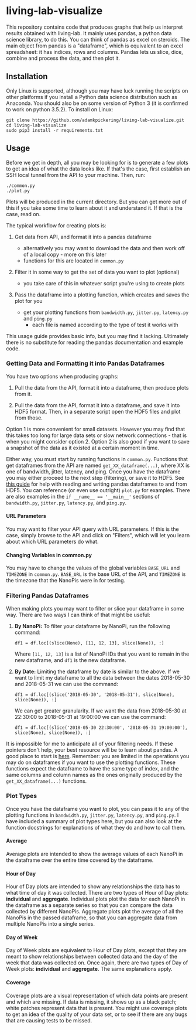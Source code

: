 # living-lab-visualize

This repository contains code that produces graphs that help us interpret results obtained with living-lab.
It mainly uses pandas, a python data science library, to do this.
You can think of pandas as excel on steroids.
The main object from pandas is a "dataframe", which is equivalent to an excel spreadsheet:
it has indices, rows and columns.
Pandas lets us slice, dice, combine and process the data, and then plot it.


## Installation

Only Linux is supported, although you may have luck running the scripts on other platforms
if you install a Python data science distribution such as Anaconda.
You should also be on some version of Python 3 (it is confirmed to work on python 3.5.2).
To install on Linux:

    git clone https://github.com/adamkpickering/living-lab-visualize.git
    cd living-lab-visualize
    sudo pip3 install -r requirements.txt


## Usage

Before we get in depth, all you may be looking for is to generate a few plots
to get an idea of what the data looks like.
If that's the case, first establish an SSH local tunnel from the API to your machine.
Then, run:

    ./common.py
    ./plot.py

Plots will be produced in the current directory.
But you can get more out of this if you take some time to learn about it and understand it.
If that is the case, read on.

The typical workflow for creating plots is:

1.  Get data from API, and format it into a pandas dataframe
    - alternatively you may want to download the data and then work off of a local
      copy - more on this later
    - functions for this are located in `common.py`

1.  Filter it in some way to get the set of data you want to plot (optional)
    - you take care of this in whatever script you're using to create plots

1.  Pass the dataframe into a plotting function, which creates and saves the plot for you
    - get your plotting functions from `bandwidth.py`, `jitter.py`, `latency.py` and `ping.py`
      - each file is named according to the type of test it works with

This usage guide provides basic info, but you may find it lacking.
Ultimately there is no substitute for reading the pandas documentation and example code.


### Getting Data and Formatting it into Pandas Dataframes

You have two options when producing graphs:

1.  Pull the data from the API, format it into a dataframe, then produce plots from it.

1.  Pull the data from the API, format it into a dataframe, and save it into HDF5 format.
    Then, in a separate script open the HDF5 files and plot from those.

Option 1 is more convenient for small datasets.
However you may find that this takes too long for large data sets
or slow network connections - that is when you might consider option 2.
Option 2 is also good if you want to save a snapshot of the data as it
existed at a certain moment in time.

Either way, you must start by running functions in `common.py`.
Functions that get dataframes from the API are named `get_XX_dataframe(...)`,
where XX is one of bandwidth, jitter, latency, and ping.
Once you have the dataframe you may either proceed to the next step (filtering), or save it to HDF5.
See [this guide](https://pandas.pydata.org/pandas-docs/stable/io.html#io-hdf5)
for help with reading and writing pandas dataframes to and from HDF5.
You can reference (or even use outright) `plot.py` for examples.
There are also examples in the `if __name__ == '__main__'` sections
of `bandwidth.py`, `jitter.py`, `latency.py`, and `ping.py`.

#### URL Parameters
You may want to filter your API query with URL parameters.
If this is the case, simply browse to the API and click on "Filters",
which will let you learn about which URL parameters do what.

#### Changing Variables in common.py
You may have to change the values of the global variables `BASE_URL` and `TIMEZONE` in `common.py`.
`BASE_URL` is the base URL of the API, and `TIMEZONE` is the timezone that
the NanoPis were in for testing.


### Filtering Pandas Dataframes

When making plots you may want to filter or slice your dataframe in some way.
There are two ways I can think of that might be useful:

1.  **By NanoPi:** To filter your dataframe by NanoPi, run the following command:

        df1 = df.loc[(slice(None), [11, 12, 13], slice(None)), :]

    Where `[11, 12, 13]` is a list of NanoPi IDs that you want
    to remain in the new dataframe, and `df1` is the new dataframe.

1.  **By Date:** Limiting the dataframe by date is similar to the above.
    If we want to limit my dataframe to all the data between the dates 2018-05-30
    and 2018-05-31 we can use the command:

        df1 = df.loc[(slice('2018-05-30', '2018-05-31'), slice(None), slice(None)), :]

    We can get greater granularity. If we want the data from 2018-05-30 at 22:30:00
    to 2018-05-31 at 19:00:00 we can use the command:
    
        df1 = df.loc[(slice('2018-05-30 22:30:00', '2018-05-31 19:00:00'), slice(None), slice(None)), :]

It is impossible for me to anticipate all of your filtering needs.
If these pointers don't help, your best resource will be to learn about pandas.
A good place to start is [here](http://pandas.pydata.org/pandas-docs/stable/10min.html).
Remember: you are limited in the operations you may do on dataframes
if you want to use the plotting functions.
These functions expect the dataframe to have the same type of index,
and the same columns and column names as the ones originally produced by the
`get_XX_dataframe(...)` functions.


### Plot Types

Once you have the dataframe you want to plot, you can pass it to any of the plotting functions in 
`bandwidth.py`, `jitter.py`, `latency.py`, and `ping.py`.
I have included a summary of plot types here, but you can also
look at the function docstrings for explanations of what they do
and how to call them.

#### Average
Average plots are intended to show the average values of each NanoPi in the dataframe
over the entire time covered by the dataframe.

#### Hour of Day
Hour of Day plots are intended to show any relationships the data has to what time of day
it was collected. There are two types of Hour of Day plots: **individual** and **aggregate**.
Individual plots plot the data for each NanoPi in the dataframe 
as a separate series so that you can compare the data collected by different NanoPis.
Aggregate plots plot the average of all the NanoPis in the passed dataframe,
so that you can aggregate data from multiple NanoPis into a single series.

#### Day of Week
Day of Week plots are equivalent to Hour of Day plots,
except that they are meant to show relationships between collected data and
the day of the week that data was collected on.
Once again, there are two types of Day of Week plots: **individual** and **aggregate**.
The same explanations apply.

#### Coverage
Coverage plots are a visual representation of which data points are present and which are missing.
If data is missing, it shows up as a black patch; white patches represent data that is present.
You might use coverage plots to get an idea of the quality of your data set,
or to see if there are any bugs that are causing tests to be missed.
